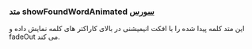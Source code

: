 <h3>
متد showFoundWordAnimated
<a class="ext-link" href="classes_Tetris_TetrisGame.js.html">سورس</a>
</h3>

این متد کلمه پیدا شده را با افکت انیمیشنی در بالای کاراکتر های کلمه نمایش داده و fadeOut می کند.
